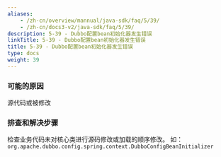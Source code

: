 ```yaml
---
aliases:
    - /zh-cn/overview/mannual/java-sdk/faq/5/39/
    - /zh-cn/docs3-v2/java-sdk/faq/5/39/
description: 5-39 - Dubbo配置bean初始化器发生错误
linkTitle: 5-39 - Dubbo配置bean初始化器发生错误
title: 5-39 - Dubbo配置bean初始化器发生错误
type: docs
weight: 39
---
```







### 可能的原因

源代码或被修改

### 排查和解决步骤

检查业务代码未对核心类进行源码修改或加载的顺序修改。
如：`org.apache.dubbo.config.spring.context.DubboConfigBeanInitializer`